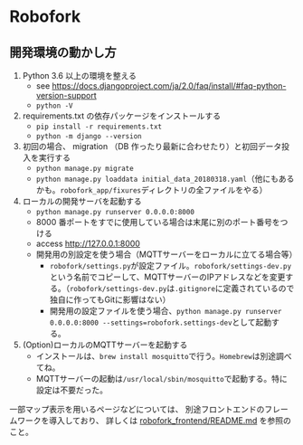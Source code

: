 # Robofork

## 開発環境の動かし方

1. Python 3.6 以上の環境を整える
	* see <https://docs.djangoproject.com/ja/2.0/faq/install/#faq-python-version-support>
	* `python -V`
2. requirements.txt の依存パッケージをインストールする
	* `pip install -r requirements.txt`
	* `python -m django --version`
3. 初回の場合、 migration （DB 作ったり最新に合わせたり）と初回データ投入を実行する
	* `python manage.py migrate`
	* `python manage.py loaddata initial_data_20180318.yaml`（他にもあるかも。`robofork_app/fixures`ディレクトリの全ファイルをやる）
4. ローカルの開発サーバを起動する
	* `python manage.py runserver 0.0.0.0:8000`
	* 8000 番ポートをすでに使用している場合は末尾に別のポート番号をつける
	* access <http://127.0.0.1:8000>
	* 開発用の別設定を使う場合（MQTTサーバーをローカルに立てる場合等）
	    * `robofork/settings.py`が設定ファイル。`robofork/settings-dev.py`という名前でコピーして、MQTTサーバーのIPアドレスなどを変更する。（`robofork/settings-dev.py`は`.gitignore`に定義されているので独自に作ってもGitに影響はない）
	    * 開発用の設定ファイルを使う場合、`python manage.py runserver 0.0.0.0:8000 --settings=robofork.settings-dev`として起動する。
5. (Option)ローカルのMQTTサーバーを起動する
    * インストールは、`brew install mosquitto`で行う。`Homebrew`は別途調べてね。
    * MQTTサーバーの起動は`/usr/local/sbin/mosquitto`で起動する。特に設定は不要だった。

一部マップ表示を用いるページなどについては、
別途フロントエンドのフレームワークを導入しており、
詳しくは [robofork_frontend/README.md](robofork_frontend/README.md) を参照のこと。
